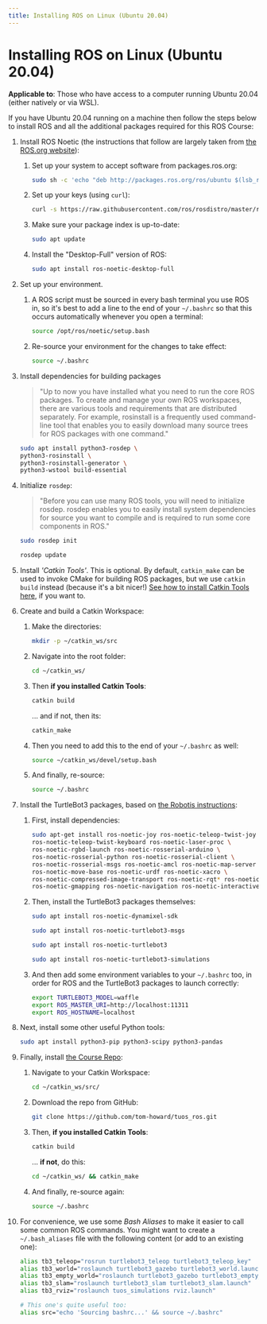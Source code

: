 ```yaml
---
title: Installing ROS on Linux (Ubuntu 20.04)
---
```


# Installing ROS on Linux (Ubuntu 20.04)

**Applicable to**: Those who have access to a computer running Ubuntu 20.04 (either natively or via WSL).

If you have Ubuntu 20.04 running on a machine then follow the steps below to install ROS and all the additional packages required for this ROS Course:

1. Install ROS Noetic (the instructions that follow are largely taken from [the ROS.org website](http://wiki.ros.org/noetic/Installation/Ubuntu)):

    1. Set up your system to accept software from packages.ros.org:

        ```bash
        sudo sh -c 'echo "deb http://packages.ros.org/ros/ubuntu $(lsb_release -sc) main" > /etc/apt/sources.list.d/ros-latest.list'
        ```

    1. Set up your keys (using `curl`): 

        ```bash
        curl -s https://raw.githubusercontent.com/ros/rosdistro/master/ros.asc | sudo apt-key add -
        ```

    1. Make sure your package index is up-to-date:

        ```bash
        sudo apt update
        ```

    1. Install the "Desktop-Full" version of ROS:

        ```bash
        sudo apt install ros-noetic-desktop-full
        ```

1. Set up your environment.

    1. A ROS script must be sourced in every bash terminal you use ROS in, so it's best to add a line to the end of your `~/.bashrc` so that this occurs automatically whenever you open a terminal:

        ```bash
        source /opt/ros/noetic/setup.bash
        ```

    1. Re-source your environment for the changes to take effect:

        ```bash
        source ~/.bashrc
        ```

1. Install dependencies for building packages

    > "Up to now you have installed what you need to run the core ROS packages. To create and manage your own ROS workspaces, there are various tools and requirements that are distributed separately. For example, rosinstall is a frequently used command-line tool that enables you to easily download many source trees for ROS packages with one command."

    ```bash
    sudo apt install python3-rosdep \
    python3-rosinstall \ 
    python3-rosinstall-generator \ 
    python3-wstool build-essential
    ```

1. Initialize `rosdep`:

    > "Before you can use many ROS tools, you will need to initialize rosdep. rosdep enables you to easily install system dependencies for source you want to compile and is required to run some core components in ROS."

    ```bash
    sudo rosdep init
    ```
    ```bash
    rosdep update
    ```

1. Install *'Catkin Tools'*. This is optional. By default, `catkin_make` can be used to invoke CMake for building ROS packages, but we use `catkin build` instead (because it's a bit nicer!) [See how to install Catkin Tools here](https://catkin-tools.readthedocs.io/en/latest/installing.html), if you want to. 

1. Create and build a Catkin Workspace:

    1. Make the directories:

        ```bash
        mkdir -p ~/catkin_ws/src
        ```
    
    1. Navigate into the root folder:

        ```bash
        cd ~/catkin_ws/
        ```
    
    1. Then **if you installed Catkin Tools**:

        ```bash
        catkin build
        ```
    
        ... and if not, then its:

        ```bash
        catkin_make
        ```
    
    1. Then you need to add this to the end of your `~/.bashrc` as well:

        ```bash
        source ~/catkin_ws/devel/setup.bash
        ```
    
    1. And finally, re-source:

        ```bash
        source ~/.bashrc
        ```

1. Install the TurtleBot3 packages, based on [the Robotis instructions](https://emanual.robotis.com/docs/en/platform/turtlebot3/quick-start/#install-ros-on-remote-pc):

    1. First, install dependencies:

        ```bash
        sudo apt-get install ros-noetic-joy ros-noetic-teleop-twist-joy \
        ros-noetic-teleop-twist-keyboard ros-noetic-laser-proc \
        ros-noetic-rgbd-launch ros-noetic-rosserial-arduino \
        ros-noetic-rosserial-python ros-noetic-rosserial-client \
        ros-noetic-rosserial-msgs ros-noetic-amcl ros-noetic-map-server \
        ros-noetic-move-base ros-noetic-urdf ros-noetic-xacro \
        ros-noetic-compressed-image-transport ros-noetic-rqt* ros-noetic-rviz \
        ros-noetic-gmapping ros-noetic-navigation ros-noetic-interactive-markers
        ```

    1. Then, install the TurtleBot3 packages themselves:

        ```bash
        sudo apt install ros-noetic-dynamixel-sdk
        ```
        ```bash
        sudo apt install ros-noetic-turtlebot3-msgs
        ```
        ```bash
        sudo apt install ros-noetic-turtlebot3
        ```
        ```bash
        sudo apt install ros-noetic-turtlebot3-simulations
        ```

    1. And then add some environment variables to your `~/.bashrc` too, in order for ROS and the TurtleBot3 packages to launch correctly:

        ```bash
        export TURTLEBOT3_MODEL=waffle
        export ROS_MASTER_URI=http://localhost:11311
        export ROS_HOSTNAME=localhost
        ```

1. Next, install some other useful Python tools:

    ```bash
    sudo apt install python3-pip python3-scipy python3-pandas
    ```

2. Finally, install [the Course Repo](https://github.com/tom-howard/tuos_ros.git):

    1. Navigate to your Catkin Workspace:

        ```bash
        cd ~/catkin_ws/src/
        ```

    2. Download the repo from GitHub:

        ```bash
        git clone https://github.com/tom-howard/tuos_ros.git
        ```
        
    3. Then, **if you installed Catkin Tools**:

        ```bash
        catkin build
        ```

        ... **if not**, do this:

        ```bash
        cd ~/catkin_ws/ && catkin_make
        ```
    
    4. And finally, re-source again:

        ```bash
        source ~/.bashrc
        ```
   
3. For convenience, we use some *Bash Aliases* to make it easier to call some common ROS commands. You might want to create a `~/.bash_aliases` file with the following content (or add to an existing one):

    ```bash
    alias tb3_teleop="rosrun turtlebot3_teleop turtlebot3_teleop_key"
    alias tb3_world="roslaunch turtlebot3_gazebo turtlebot3_world.launch"
    alias tb3_empty_world="roslaunch turtlebot3_gazebo turtlebot3_empty_world.launch"
    alias tb3_slam="roslaunch turtlebot3_slam turtlebot3_slam.launch"
    alias tb3_rviz="roslaunch tuos_simulations rviz.launch"

    # This one's quite useful too:
    alias src="echo 'Sourcing bashrc...' && source ~/.bashrc"
    ```